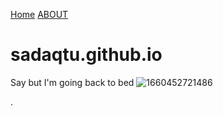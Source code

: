 [Home](https:/sadaqtu.github.io/Home.txt)
[ABOUT](  https://sadaqtu.github.io/about.html)
# sadaqtu.github.io
Say but I'm going back to bed
![1660452721486](https://user-images.githubusercontent.com/111323368/190932917-d0ee5138-1da9-4f58-abc2-32bc03d847ba.png)

.
